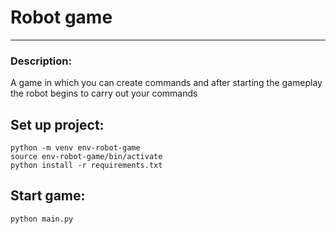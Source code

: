 # Robot game
***
### Description: 
A game in which you can create commands and after starting the gameplay the robot begins to carry out your commands

## Set up project:
```shell
python -m venv env-robot-game
source env-robot-game/bin/activate
python install -r requirements.txt
```

## Start game:
```shell
python main.py
```

